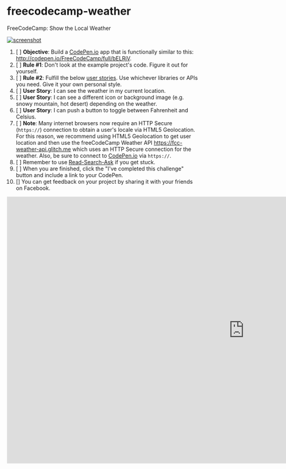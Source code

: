 # freecodecamp-weather
FreeCodeCamp: Show the Local Weather

[![screenshot](https://i.imgur.com/Rzn2ch5.png)](https://codepen.io/freeCodeCamp/full/bELRjV)

1. [ ] **Objective**: Build a [CodePen.io](https://codepen.io/) app that is
functionally similar to this: http://codepen.io/FreeCodeCamp/full/bELRjV.
2. [ ] **Rule #1**: Don't look at the example project's code. Figure it out for yourself.
3. [ ] **Rule #2**: Fulfill the below [user stories](https://en.wikipedia.org/wiki/User_story).
Use whichever libraries or APIs you need. Give it your own personal style.
4. [ ] **User Story**: I can see the weather in my current location.
5. [ ] **User Story**: I can see a different icon or background image (e.g. snowy
mountain, hot desert) depending on the weather.
6. [ ] **User Story**: I can push a button to toggle between Fahrenheit and Celsius.
7. [ ] **Note**: Many internet browsers now require an HTTP Secure (`https://`)
connection to obtain a user's locale via HTML5 Geolocation. For this reason,
we recommend using HTML5 Geolocation to get user location and then use the
freeCodeCamp Weather API https://fcc-weather-api.glitch.me which uses an HTTP
Secure connection for the weather. Also, be sure to connect to
[CodePen.io](https://codepen.io/) via `https://`.
8. [ ] Remember to use [Read-Search-Ask](http://forum.freecodecamp.com/t/how-to-get-help-when-you-are-stuck/19514)
if you get stuck.
9. [ ] When you are finished, click the "I've completed this challenge" button
and include a link to your CodePen.
10. [] You can get feedback on your project by sharing it with your friends on Facebook.

<iframe width="1243" height="699" src="https://www.youtube.com/embed/GCLiJU-vvVc" frameborder="0" allowfullscreen></iframe>

